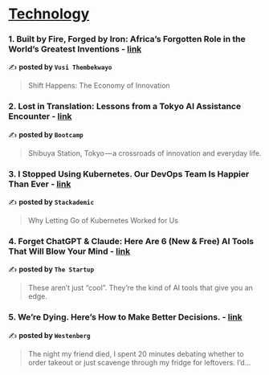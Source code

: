 
<h1><a href=https://medium.com/tag/technology/recommended target="_blank" rel="noopener noreferrer">Technology</a></h1>
<h3>1. Built by Fire, Forged by Iron: Africa’s Forgotten Role in the World’s Greatest Inventions - <a href="https://medium.com/@vusi_thembekwayo/built-by-fire-forged-by-iron-africas-forgotten-role-in-the-world-s-greatest-inventions-62d905703edd" target="_blank" rel="noopener noreferrer">link</a></h3>

✍️ **posted by `Vusi Thembekwayo`**

<blockquote>Shift Happens: The Economy of Innovation</blockquote>

<h3>2. Lost in Translation: Lessons from a Tokyo AI Assistance Encounter - <a href="https://medium.com/design-bootcamp/lost-in-translation-lessons-from-a-tokyo-ai-assistance-encounter-52e9e04e30cf" target="_blank" rel="noopener noreferrer">link</a></h3>

✍️ **posted by `Bootcamp`**

<blockquote>Shibuya Station, Tokyo — a crossroads of innovation and everyday life.</blockquote>

<h3>3. I Stopped Using Kubernetes. Our DevOps Team Is Happier Than Ever - <a href="https://medium.com/stackademic/i-stopped-using-kubernetes-our-devops-team-is-happier-than-ever-a5519f916ec0" target="_blank" rel="noopener noreferrer">link</a></h3>

✍️ **posted by `Stackademic`**

<blockquote>Why Letting Go of Kubernetes Worked for Us</blockquote>

<h3>4. Forget ChatGPT & Claude: Here Are 6 (New & Free) AI Tools That Will Blow Your Mind - <a href="https://medium.com/swlh/forget-chatgpt-claude-here-are-6-new-free-ai-tools-that-will-blow-your-mind-c94dbf1af702" target="_blank" rel="noopener noreferrer">link</a></h3>

✍️ **posted by `The Startup`**

<blockquote>These aren’t just “cool”. They’re the kind of AI tools that give you an edge.</blockquote>

<h3>5. We’re Dying. Here’s How to Make Better Decisions. - <a href="https://medium.com/westenberg/were-dying-here-s-how-to-make-better-decisions-b9af7a304876" target="_blank" rel="noopener noreferrer">link</a></h3>

✍️ **posted by `Westenberg`**

<blockquote>The night my friend died, I spent 20 minutes debating whether to order takeout or just scavenge through my fridge for leftovers. I’d…</blockquote>

